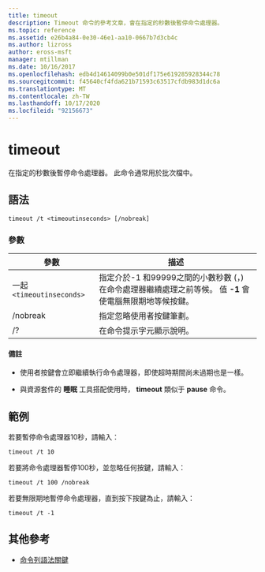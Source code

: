 ```yaml
---
title: timeout
description: Timeout 命令的參考文章，會在指定的秒數後暫停命令處理器。
ms.topic: reference
ms.assetid: e26b4a84-0e30-46e1-aa10-0667b7d3cb4c
ms.author: lizross
author: eross-msft
manager: mtillman
ms.date: 10/16/2017
ms.openlocfilehash: edb4d14614099b0e501df175e619285928344c78
ms.sourcegitcommit: f45640cf4fda621b71593c63517cfdb983d1dc6a
ms.translationtype: MT
ms.contentlocale: zh-TW
ms.lasthandoff: 10/17/2020
ms.locfileid: "92156673"
---
```

# <a name="timeout"></a>timeout

在指定的秒數後暫停命令處理器。 此命令通常用於批次檔中。

## <a name="syntax"></a>語法

```
timeout /t <timeoutinseconds> [/nobreak]
```

### <a name="parameters"></a>參數

| 參數 | 描述 |
|--|--|
| 一起 `<timeoutinseconds>` | 指定介於-1 和99999之間的小數秒數 (，) 在命令處理器繼續處理之前等候。 值 **-1** 會使電腦無限期地等候按鍵。 |
| /nobreak | 指定忽略使用者按鍵筆劃。 |
| /? | 在命令提示字元顯示說明。 |

#### <a name="remarks"></a>備註

- 使用者按鍵會立即繼續執行命令處理器，即使超時期間尚未過期也是一樣。

- 與資源套件的 **睡眠** 工具搭配使用時， **timeout** 類似于 **pause** 命令。

## <a name="examples"></a>範例

若要暫停命令處理器10秒，請輸入：

```
timeout /t 10
```

若要將命令處理器暫停100秒，並忽略任何按鍵，請輸入：

```
timeout /t 100 /nobreak
```

若要無限期地暫停命令處理器，直到按下按鍵為止，請輸入：

```
timeout /t -1
```

## <a name="additional-references"></a>其他參考

- [命令列語法關鍵](command-line-syntax-key.md)
